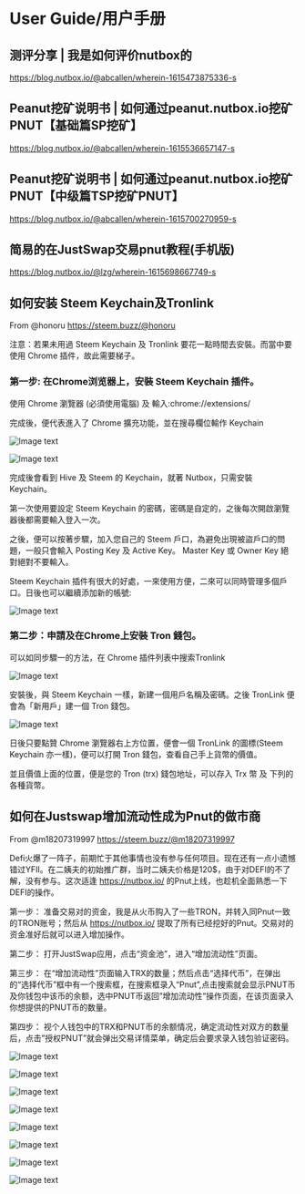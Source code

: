# User Guide/用户手册

## 测评分享 | 我是如何评价nutbox的

<https://blog.nutbox.io/@abcallen/wherein-1615473875336-s>
 
## Peanut挖矿说明书 | 如何通过peanut.nutbox.io挖矿PNUT【基础篇SP挖矿】

<https://blog.nutbox.io/@abcallen/wherein-1615536657147-s>
 
## Peanut挖矿说明书 | 如何通过peanut.nutbox.io挖矿PNUT【中级篇TSP挖矿PNUT】

<https://blog.nutbox.io/@abcallen/wherein-1615700270959-s>

## 简易的在JustSwap交易pnut教程(手机版)

<https://blog.nutbox.io/@lzg/wherein-1615698667749-s>
 
## 如何安装 Steem Keychain及Tronlink

From @honoru  <https://steem.buzz/@honoru>

注意：若果未用過 Steem Keychain 及 Tronlink 要花一點時間去安裝。而當中要使用 Chrome 插件，故此需要梯子。

### 第一步: 在Chrome浏览器上，安裝 Steem Keychain 插件。
   使用 Chrome 瀏覽器 (必須使用電腦) 及 輸入:chrome://extensions/

   完成後，便代表進入了 Chrome 擴充功能，並在搜尋欄位輸作 Keychain
   
   ![Image text](https://steemitimages.com/640x0/https://cdn.steemitimages.com/DQmZkHLS969yhiwiVVyCaqhVsgMLLwnCPNUSjbvZBwkkoyB/image.png)
   
  ![Image text](https://steemitimages.com/640x0/https://cdn.steemitimages.com/DQmSfuKmKbGPWSxahqDjxzaGh7rM8UkK87kLqDQP8nXQnDY/image.png)
   
   完成後會看到 Hive 及 Steem 的 Keychain，就著 Nutbox，只需安裝 Keychain。
   
   第一次使用要設定 Steem Keychain 的密碼，密碼是自定的，之後每次開啟瀏覽器後都需要輸入登入一次。

   之後，便可以按著步驟，加入您自己的 Steem 戶口，為避免出現被盜戶口的問題，一般只會輸入 Posting Key 及 Active Key。 Master Key 或 Owner Key 絕對絕對不要輸入。
   
   Steem Keychain 插件有很大的好處，一來使用方便，二來可以同時管理多個戶口。日後也可以繼續添加新的帳號:
   
   ![Image text](https://steemitimages.com/640x0/https://cdn.steemitimages.com/DQmdTLjXugQyoybGcke45qGbKKgMnC8LjLqmnijBrNCkWvH/image.png)

### 第二步：申請及在Chrome上安裝 Tron 錢包。

   可以如同步驟一的方法，在 Chrome 插件列表中搜索Tronlink
   
   ![Image text](https://steemitimages.com/640x0/https://cdn.steemitimages.com/DQmd9KufDMhzTBAMyhc2k4vynhWY9YLSaVZgtmv9jm6Q1rz/image.png)
   
   安裝後，與 Steem Keychain 一樣，新建一個用戶名稱及密碼。之後 TronLink 便會為「新用戶」建一個 Tron 錢包。
   
   ![Image text](https://steemitimages.com/640x0/https://cdn.steemitimages.com/DQmXC3BhukNQmpHkfpzj6bqfSXnWMBgCAqLrc3BAS94qqqA/image.png)
   
   日後只要點贊 Chrome 瀏覽器右上方位置，便會一個 TronLink 的圖標(Steem Keychain 亦一樣)，便可以打開 Tron 錢包，查看自己手上貨幣的價值。
   
   並且價值上面的位置，便是您的 Tron (trx) 錢包地址，可以存入 Trx 幣 及 下列的各種貨幣。

## 如何在Justswap增加流动性成为Pnut的做市商

From @m18207319997  <https://steem.buzz/@m18207319997>

Defi火爆了一阵子，前期忙于其他事情也没有参与任何项目。现在还有一点小遗憾错过YFII。在二姨夫的初始推广群，当时二姨夫价格是120$，由于对DEFI的不了解，没有参与。这次适逢 <https://nutbox.io/> 的Pnut上线，也趁机全面熟悉一下DEFI的操作。

第一步：
准备交易对的资金，我是从火币购入了一些TRON，并转入同Pnut一致的TRON账号；然后从 <https://nutbox.io/> 提取了所有已经挖好的Pnut。交易对的资金准好后就可以进入增加操作。

第二步：
打开JustSwap应用，点击“资金池”，进入“增加流动性”页面。

第三步：
在“增加流动性”页面输入TRX的数量；然后点击“选择代币”，在弹出的“选择代币”框中有一个搜索框，在搜索框录入“Pnut”,点击搜索就会显示PNUT币及你钱包中该币的余额，选中PNUT币返回”增加流动性“操作页面，在该页面录入你想提供的PNUT币的数量。

第四步：
视个人钱包中的TRX和PNUT币的余额情况，确定流动性对双方的数量后，点击”授权PNUT”就会弹出交易详情菜单，确定后会要求录入钱包验证密码。

![Image text](https://steemitimages.com/0x0/http://cdn-wp.wherein.mobi/wp-content/uploads/2020/10/48.91dd50cd278a84736a1c468c11c.jpg)

![Image text](https://steemitimages.com/0x0/http://cdn-wp.wherein.mobi/wp-content/uploads/2020/10/81.6427534532aac742dc8309721c6.jpg)

![Image text](https://steemitimages.com/0x0/http://cdn-wp.wherein.mobi/wp-content/uploads/2020/10/10.c7a8f086ebc8e7d15233c5f4314.jpg)

![Image text](https://steemitimages.com/0x0/http://cdn-wp.wherein.mobi/wp-content/uploads/2020/10/35.7408e74340cc1f06ec4e1f5b394.jpg)

![Image text](https://steemitimages.com/0x0/http://cdn-wp.wherein.mobi/wp-content/uploads/2020/10/81.36bdb2b3867a17d0792e131444a.jpg)

![Image text](https://steemitimages.com/0x0/http://cdn-wp.wherein.mobi/wp-content/uploads/2020/10/31.23c5930c25edbd3a96577c899c4.jpg)

![Image text](https://steemitimages.com/0x0/http://cdn-wp.wherein.mobi/wp-content/uploads/2020/10/62.08ae46660b32488774c942dba91.jpg)

![Image text](https://steemitimages.com/0x0/http://cdn-wp.wherein.mobi/wp-content/uploads/2020/10/98.018b70633c809d6038d0efc7ae5.jpg)

